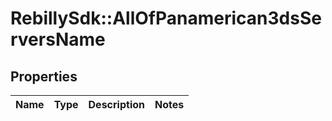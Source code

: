 # RebillySdk::AllOfPanamerican3dsServersName

## Properties
Name | Type | Description | Notes
------------ | ------------- | ------------- | -------------

